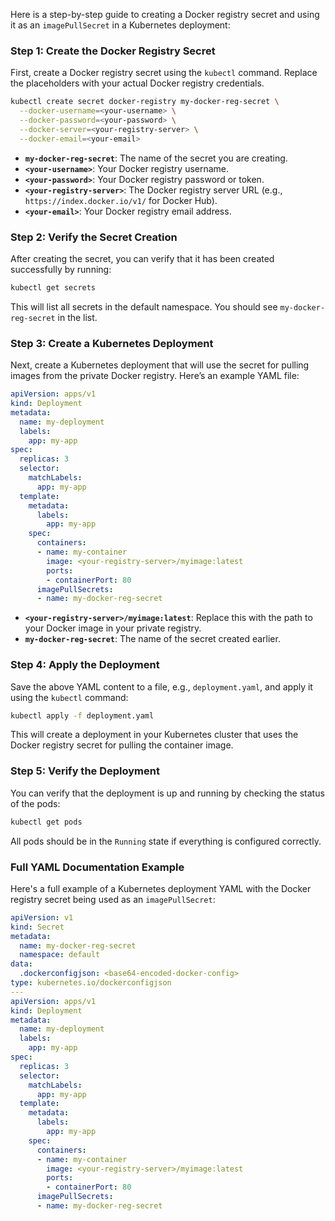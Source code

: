 Here is a step-by-step guide to creating a Docker registry secret and using it as an `imagePullSecret` in a Kubernetes deployment:

### Step 1: Create the Docker Registry Secret

First, create a Docker registry secret using the `kubectl` command. Replace the placeholders with your actual Docker registry credentials.

```bash
kubectl create secret docker-registry my-docker-reg-secret \
  --docker-username=<your-username> \
  --docker-password=<your-password> \
  --docker-server=<your-registry-server> \
  --docker-email=<your-email>
```

- **`my-docker-reg-secret`**: The name of the secret you are creating.
- **`<your-username>`**: Your Docker registry username.
- **`<your-password>`**: Your Docker registry password or token.
- **`<your-registry-server>`**: The Docker registry server URL (e.g., `https://index.docker.io/v1/` for Docker Hub).
- **`<your-email>`**: Your Docker registry email address.

### Step 2: Verify the Secret Creation

After creating the secret, you can verify that it has been created successfully by running:

```bash
kubectl get secrets
```

This will list all secrets in the default namespace. You should see `my-docker-reg-secret` in the list.

### Step 3: Create a Kubernetes Deployment

Next, create a Kubernetes deployment that will use the secret for pulling images from the private Docker registry. Here’s an example YAML file:

```yaml
apiVersion: apps/v1
kind: Deployment
metadata:
  name: my-deployment
  labels:
    app: my-app
spec:
  replicas: 3
  selector:
    matchLabels:
      app: my-app
  template:
    metadata:
      labels:
        app: my-app
    spec:
      containers:
      - name: my-container
        image: <your-registry-server>/myimage:latest
        ports:
        - containerPort: 80
      imagePullSecrets:
      - name: my-docker-reg-secret
```

- **`<your-registry-server>/myimage:latest`**: Replace this with the path to your Docker image in your private registry.
- **`my-docker-reg-secret`**: The name of the secret created earlier.

### Step 4: Apply the Deployment

Save the above YAML content to a file, e.g., `deployment.yaml`, and apply it using the `kubectl` command:

```bash
kubectl apply -f deployment.yaml
```

This will create a deployment in your Kubernetes cluster that uses the Docker registry secret for pulling the container image.

### Step 5: Verify the Deployment

You can verify that the deployment is up and running by checking the status of the pods:

```bash
kubectl get pods
```

All pods should be in the `Running` state if everything is configured correctly.

### Full YAML Documentation Example

Here's a full example of a Kubernetes deployment YAML with the Docker registry secret being used as an `imagePullSecret`:

```yaml
apiVersion: v1
kind: Secret
metadata:
  name: my-docker-reg-secret
  namespace: default
data:
  .dockerconfigjson: <base64-encoded-docker-config>
type: kubernetes.io/dockerconfigjson
---
apiVersion: apps/v1
kind: Deployment
metadata:
  name: my-deployment
  labels:
    app: my-app
spec:
  replicas: 3
  selector:
    matchLabels:
      app: my-app
  template:
    metadata:
      labels:
        app: my-app
    spec:
      containers:
      - name: my-container
        image: <your-registry-server>/myimage:latest
        ports:
        - containerPort: 80
      imagePullSecrets:
      - name: my-docker-reg-secret
```

